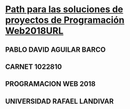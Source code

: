 # [Path para las soluciones de proyectos de Programación Web2018URL](https://www.url.edu.gt/)

## PABLO DAVID AGUILAR BARCO
## CARNET 1022810
## PROGRAMACION WEB  2018
## UNIVERSIDAD RAFAEL LANDIVAR 

